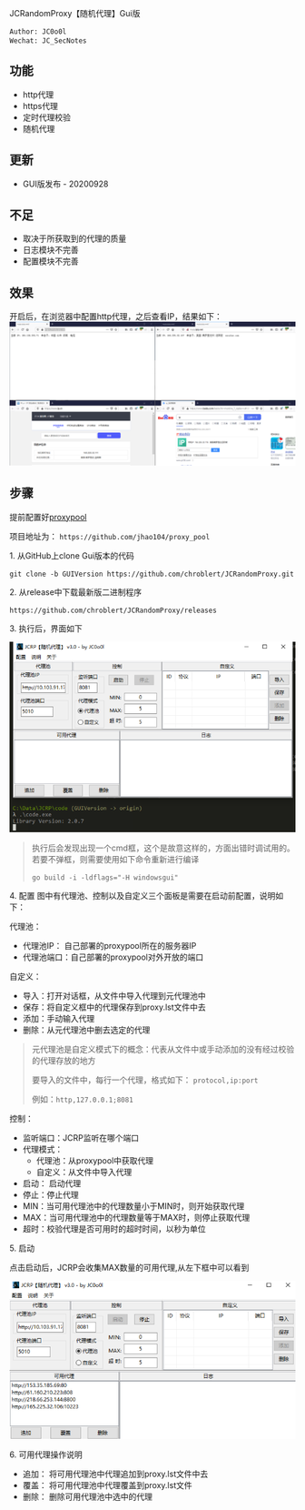 JCRandomProxy【随机代理】Gui版
```shell
Author: JC0o0l
Wechat: JC_SecNotes
```
## 功能
- http代理
- https代理
- 定时代理校验
- 随机代理

## 更新
- GUI版发布 - 20200928

## 不足
- 取决于所获取到的代理的质量
- 日志模块不完善
- 配置模块不完善

## 效果

开启后，在浏览器中配置http代理，之后查看IP，结果如下：
![1601306340500.png](img/1601306340500.png)

## 步骤
提前配置好[proxypool](https://github.com/jhao104/proxy_pool)

项目地址为： `https://github.com/jhao104/proxy_pool`

1\. 从GitHub上clone Gui版本的代码
```shell
git clone -b GUIVersion https://github.com/chroblert/JCRandomProxy.git
```
2\. 从release中下载最新版二进制程序
```shell
https://github.com/chroblert/JCRandomProxy/releases
```
3\. 执行后，界面如下

![1601305000116.png](img/1601305000116.png)

> 执行后会发现出现一个cmd框，这个是故意这样的，方面出错时调试用的。若要不弹框，则需要使用如下命令重新进行编译
> ```shell
> go build -i -ldflags="-H windowsgui"
> ```
4\. 配置
图中有代理池、控制以及自定义三个面板是需要在启动前配置，说明如下：

代理池：
 - 代理池IP： 自己部署的proxypool所在的服务器IP
 - 代理池端口：自己部署的proxypool对外开放的端口

自定义：
 - 导入：打开对话框，从文件中导入代理到元代理池中
 - 保存：将自定义框中的代理保存到proxy.lst文件中去
 - 添加：手动输入代理
 - 删除：从元代理池中删去选定的代理
  > 元代理池是自定义模式下的概念：代表从文件中或手动添加的没有经过校验的代理存放的地方
  >
  > 要导入的文件中，每行一个代理，格式如下：
  > `protocol,ip:port`
  >
  > 例如：`http,127.0.0.1;8081`

控制：
 - 监听端口：JCRP监听在哪个端口
 - 代理模式：
   - 代理池：从proxypool中获取代理
   - 自定义：从文件中导入代理
 - 启动： 启动代理
 - 停止：停止代理
 - MIN：当可用代理池中的代理数量小于MIN时，则开始获取代理
 - MAX：当可用代理池中的代理数量等于MAX时，则停止获取代理
 - 超时：校验代理是否可用时的超时时间，以秒为单位

5\. 启动

点击启动后，JCRP会收集MAX数量的可用代理,从左下框中可以看到

![1601304925725.png](img/1601304925725.png)

6\. 可用代理操作说明

- 追加： 将可用代理池中代理追加到proxy.lst文件中去
- 覆盖： 将可用代理池中代理覆盖到proxy.lst文件
- 删除： 删除可用代理池中选中的代理

